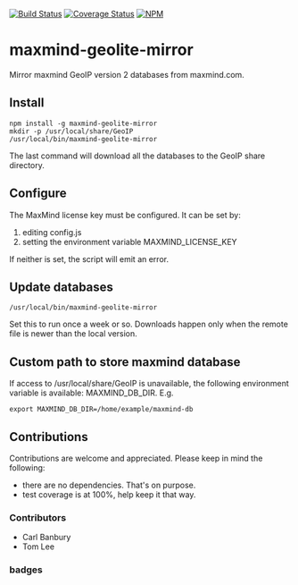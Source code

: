 [![Build Status][ci-image]][ci-url]
[![Coverage Status][cov-img]][cov-url]
[![NPM][npm-image]][npm-url]


# maxmind-geolite-mirror

Mirror maxmind GeoIP version 2 databases from maxmind.com.

## Install

    npm install -g maxmind-geolite-mirror
    mkdir -p /usr/local/share/GeoIP
    /usr/local/bin/maxmind-geolite-mirror

The last command will download all the databases to the GeoIP share directory.

## Configure

The MaxMind license key must be configured. It can be set by:

1. editing config.js
2. setting the environment variable MAXMIND_LICENSE_KEY

If neither is set, the script will emit an error.

## Update databases

    /usr/local/bin/maxmind-geolite-mirror

Set this to run once a week or so. Downloads happen only when the remote
file is newer than the local version.

## Custom path to store maxmind database

If access to /usr/local/share/GeoIP is unavailable, the following environment
variable is available: MAXMIND_DB_DIR. E.g.

    export MAXMIND_DB_DIR=/home/example/maxmind-db


## Contributions

Contributions are welcome and appreciated. Please keep in mind the following:

* there are no dependencies. That's on purpose.
* test coverage is at 100%, help keep it that way.


### Contributors

- Carl Banbury
- Tom Lee


### badges

[ci-image]: https://github.com/msimerson/maxmind-geolite-mirror/actions/workflows/ci-test.yml/badge.svg
[ci-url]:  https://github.com/msimerson/maxmind-geolite-mirror/actions/workflows/ci-test.yml
[cov-img]: https://coveralls.io/repos/github/msimerson/maxmind-geolite-mirror/badge.svg?branch=master
[cov-url]: https://coveralls.io/github/msimerson/maxmind-geolite-mirror?branch=master
[npm-image]: https://nodei.co/npm/maxmind-geolite-mirror.png?downloads=true&stars=true
[npm-url]: https://nodei.co/npm/maxmind-geolite-mirror/
